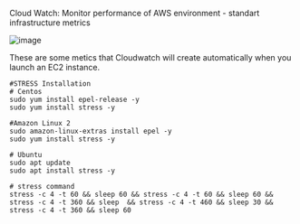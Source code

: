 Cloud Watch: Monitor performance of AWS environment - standart infrastructure metrics


![image](https://github.com/bengisugelin/DevOps/assets/113550043/4e166011-a578-4bc1-b7a6-24251075f1fb)

These are some metics that Cloudwatch will create automatically when you launch an EC2 instance.


```
#STRESS Installation
# Centos
sudo yum install epel-release -y
sudo yum install stress -y

#Amazon Linux 2
sudo amazon-linux-extras install epel -y
sudo yum install stress -y

# Ubuntu
sudo apt update
sudo apt install stress -y

# stress command
stress -c 4 -t 60 && sleep 60 && stress -c 4 -t 60 && sleep 60 && stress -c 4 -t 360 && sleep  && stress -c 4 -t 460 && sleep 30 && stress -c 4 -t 360 && sleep 60
```
